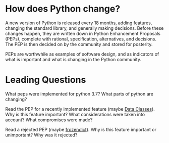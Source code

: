 How does Python change?
=======================
A new version of Python is released every 18 months, adding features, changing the standard library, and generally making decisions.  Before these changes happen, they are written down in Python Enhancement Proposals (PEPs), complete with rational, specification, alternatives, and decisions.  The PEP is then decided on by the community and stored for posterity.

PEPs are worthwhile as examples of software design, and as indicators of what is important and what is changing in the Python community.


Leading Questions
=================
What peps were implemented for python 3.7?  What parts of python are changing?


Read the PEP for a recently implemented feature (maybe [Data Classes](https://www.python.org/dev/peps/pep-0537/)).  Why is this feature important?  What considerations were taken into account?  What compromises were made?


Read a rejected PEP (maybe [frozendict](https://www.python.org/dev/peps/pep-0416/)).  Why is this feature important or unimportant?  Why was it rejected?
